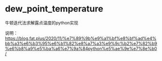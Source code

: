 # dew_point_temperature
牛顿迭代法求解露点温度的python实现

说明：
https://blog.fat.plus/2020/11/%e7%89%9b%e9%a1%bf%e8%bf%ad%e4%bb%a3%e6%b3%95%e6%b1%82%e8%a7%a3%e9%9c%b2%e7%82%b9%e6%b8%a9%e5%ba%a6%e7%9a%84python%e5%ae%9e%e7%8e%b0/
